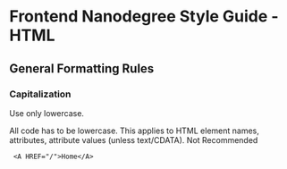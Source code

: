 # Frontend Nanodegree Style Guide - HTML

## General Formatting Rules

### Capitalization
Use only lowercase.

All code has to be lowercase. This applies to HTML element names, attributes, attribute values (unless text/CDATA).
Not Recommended

     <A HREF="/">Home</A>

